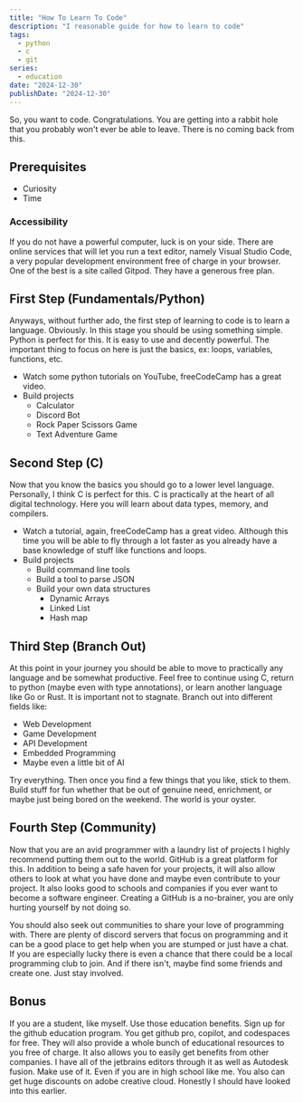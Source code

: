 ```yaml
---
title: "How To Learn To Code"
description: "I reasonable guide for how to learn to code"
tags:
  - python
  - c
  - git
series:
  - education
date: "2024-12-30"
publishDate: "2024-12-30"
---
```


So, you want to code. Congratulations. You are getting into a rabbit hole that you probably won't ever be able to leave. There is no coming back from this.

## Prerequisites

- Curiosity
- Time

### Accessibility

If you do not have a powerful computer, luck is on your side. There are online services that will let you run a text editor, namely Visual Studio Code, a very popular development environment free of charge in your browser. One of the best is a site called Gitpod. They have a generous free plan.

## First Step (Fundamentals/Python)

Anyways, without further ado, the first step of learning to code is to learn a language. Obviously. In this stage you should be using something simple. Python is perfect for this. It is easy to use and decently powerful. The important thing to focus on here is just the basics, ex: loops, variables, functions, etc.

- Watch some python tutorials on YouTube, freeCodeCamp has a great video.
- Build projects
  - Calculator
  - Discord Bot
  - Rock Paper Scissors Game
  - Text Adventure Game

## Second Step (C)

Now that you know the basics you should go to a lower level language. Personally, I think C is perfect for this. C is practically at the heart of all digital technology. Here you will learn about data types, memory, and compilers.

- Watch a tutorial, again, freeCodeCamp has a great video. Although this time you will be able to fly through a lot faster as you already have a base knowledge of stuff like functions and loops.
- Build projects
  - Build command line tools
  - Build a tool to parse JSON
  - Build your own data structures
    - Dynamic Arrays
    - Linked List
    - Hash map

## Third Step (Branch Out)

At this point in your journey you should be able to move to practically any language and be somewhat productive. Feel free to continue using C, return to python (maybe even with type annotations), or learn another language like Go or Rust. It is important not to stagnate. Branch out into different fields like:

- Web Development
- Game Development
- API Development
- Embedded Programming
- Maybe even a little bit of AI

Try everything. Then once you find a few things that you like, stick to them. Build stuff for fun whether that be out of genuine need, enrichment, or maybe just being bored on the weekend. The world is your oyster.

## Fourth Step (Community)

Now that you are an avid programmer with a laundry list of projects I highly recommend putting them out to the world. GitHub is a great platform for this. In addition to being a safe haven for your projects, it will also allow others to look at what you have done and maybe even contribute to your project. It also looks good to schools and companies if you ever want to become a software engineer. Creating a GitHub is a no-brainer, you are only hurting yourself by not doing so.

You should also seek out communities to share your love of programming with. There are plenty of discord servers that focus on programming and it can be a good place to get help when you are stumped or just have a chat. If you are especially lucky there is even a chance that there could be a local programming club to join. And if there isn't, maybe find some friends and create one. Just stay involved.

## Bonus

If you are a student, like myself. Use those education benefits. Sign up for the github education program. You get github pro, copilot, and codespaces for free. They will also provide a whole bunch of educational resources to you free of charge. It also allows you to easily get benefits from other companies. I have all of the jetbrains editors through it as well as Autodesk fusion. Make use of it. Even if you are in high school like me. You also can get huge discounts on adobe creative cloud. Honestly I should have looked into this earlier.
